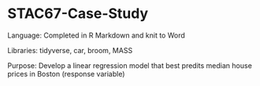 # STAC67-Case-Study

Language: Completed in R Markdown and knit to Word

Libraries: tidyverse, car, broom, MASS

Purpose: Develop a linear regression model that best predits median house prices in Boston (response variable) 
